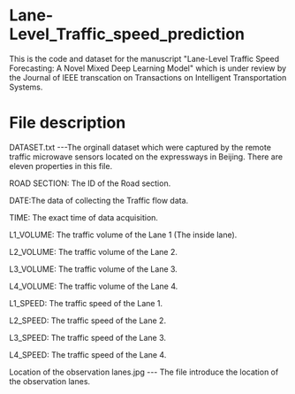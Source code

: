 # Lane-Level_Traffic_speed_prediction

This is the code and dataset for the manuscript "Lane-Level Traffic Speed Forecasting: A Novel Mixed Deep Learning Model" which is under review by the Journal of IEEE transcation on Transactions on Intelligent Transportation Systems.


# File description
DATASET.txt ---The orginall dataset which were captured by the remote traffic microwave sensors located on the expressways in Beijing. There are eleven properties in this file.

ROAD SECTION: The ID of the Road section.

DATE:The data of collecting the Traffic flow data.

TIME: The exact time of data acquisition.

L1_VOLUME: The traffic volume of the Lane 1 (The inside lane).

L2_VOLUME: The traffic volume of the Lane 2.

L3_VOLUME: The traffic volume of the Lane 3.

L4_VOLUME: The traffic volume of the Lane 4.

L1_SPEED: The traffic speed of the Lane 1.

L2_SPEED: The traffic speed of the Lane 2.

L3_SPEED: The traffic speed of the Lane 3.

L4_SPEED: The traffic speed of the Lane 4.

Location of the observation lanes.jpg --- The file introduce the location of the observation lanes.

